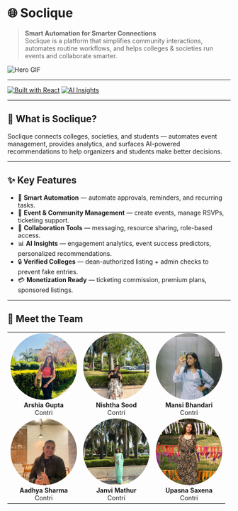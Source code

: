 # 🌐 Soclique

> **Smart Automation for Smarter Connections**  
> Soclique is a platform that simplifies community interactions, automates routine workflows, and helps colleges & societies run events and collaborate smarter.

![Hero GIF](./assets/hero.gif) <!-- Replace with your demo GIF or hero image -->

---

[![Built with React](https://img.shields.io/badge/Built%20with-React-blue.svg)](#)
[![AI Insights](https://img.shields.io/badge/Feature-AI%20Insights-orange.svg)](#)  

---

## 🚀 What is Soclique?
Soclique connects colleges, societies, and students — automates event management, provides analytics, and surfaces AI-powered recommendations to help organizers and students make better decisions.

---

## ✨ Key Features
- 🔄 **Smart Automation** — automate approvals, reminders, and recurring tasks.  
- 📅 **Event & Community Management** — create events, manage RSVPs, ticketing support.  
- 🤝 **Collaboration Tools** — messaging, resource sharing, role-based access.  
- 📊 **AI Insights** — engagement analytics, event success predictors, personalized recommendations.  
- 🔒 **Verified Colleges** — dean-authorized listing + admin checks to prevent fake entries.  
- 💳 **Monetization Ready** — ticketing commission, premium plans, sponsored listings.

---

## 👥 Meet the Team

<div align="center">

<table>
  <tr>
    <td align="center">
      <img src="./src/assets/arshia.jpeg" width="150" height="150" style="object-fit: cover; border-radius: 50%;" /><br>
      <b>Arshia Gupta</b><br>
      Contri
    </td>
    <td align="center">
      <img src="./src/assets/nishtha.jpeg" width="150" height="150" style="object-fit: cover; border-radius: 50%;" /><br>
      <b>Nishtha Sood</b><br>
      Contri
    </td>
    <td align="center">
      <img src="./src/assets/mansi.jpeg" width="150" height="150" style="object-fit: cover; border-radius: 50%;" /><br>
      <b>Mansi Bhandari</b><br>
      Contri
    </td>
  </tr>
  <tr>
    <td align="center">
      <img src="./src/assets/aadhya.jpeg" width="150" height="150" style="object-fit: cover; border-radius: 50%;" /><br>
      <b>Aadhya Sharma</b><br>
      Contri
    </td>
    <td align="center">
      <img src="./src/assets/janvi.jpeg" width="150" height="150" style="object-fit: cover; border-radius: 50%;" /><br>
      <b>Janvi Mathur</b><br>
      Contri
    </td>
    <td align="center">
      <img src="./src/assets/upasna.jpeg" width="150" height="150" style="object-fit: cover; border-radius: 50%;" /><br>
      <b>Upasna Saxena</b><br>
      Contri
    </td>
  </tr>
</table>

</div>

